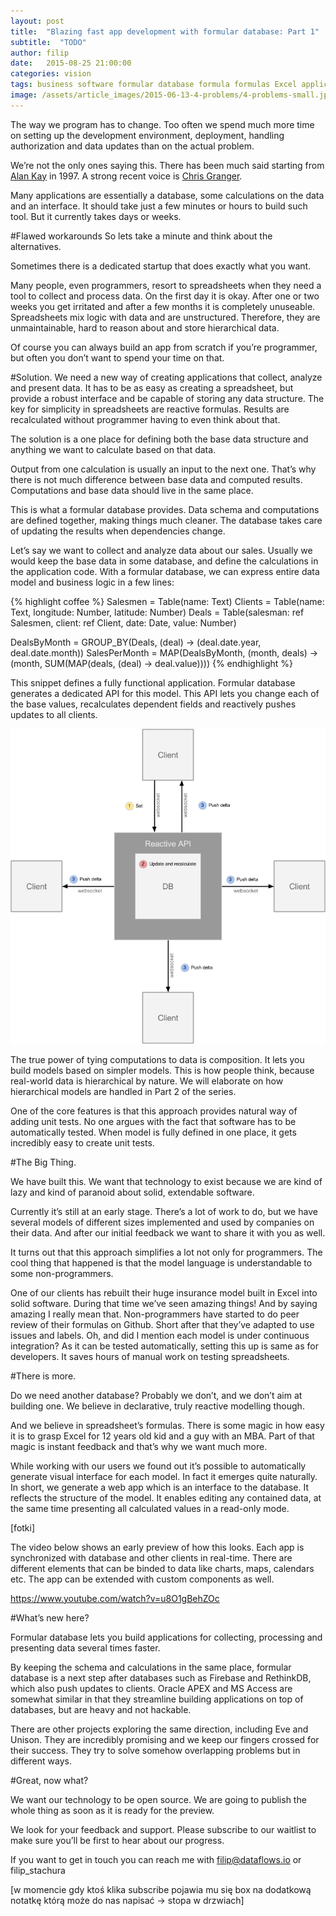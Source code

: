 ```yaml
---
layout: post
title:  "Blazing fast app development with formular database: Part 1"
subtitle:  "TODO"
author: filip
date:   2015-08-25 21:00:00
categories: vision
tags: business software formular database formula formulas Excel applications Dataflows
image: /assets/article_images/2015-06-13-4-problems/4-problems-small.jpg
---
```


The way we program has to change. Too often we spend much more time on setting up the development environment, deployment, handling authorization and data updates than on the actual problem.

We’re not the only ones saying this. There has been much said starting from [Alan Kay](http://blog.moryton.net/2007/12/computer-revolution-hasnt-happened-yet.html) in 1997.  A strong recent voice is [Chris Granger](http://www.chris-granger.com/2014/03/27/toward-a-better-programming/).

Many applications are essentially a database, some calculations on the data and an interface. It should take just a few minutes or hours to build such tool. But it currently takes days or weeks.

#Flawed workarounds
So lets take a minute and think about the alternatives.

Sometimes there is a dedicated startup that does exactly what you want.

Many people, even programmers, resort to spreadsheets when they need a tool to collect and process data. On the first day it is okay. After one or two weeks you get irritated and after a few months it is completely unuseable. Spreadsheets mix logic with data and are unstructured. Therefore, they are unmaintainable, hard to reason about and store hierarchical data.

Of course you can always build an app from scratch if you’re programmer, but often you don’t want to spend your time on that.

#Solution.
We need a new way of creating applications that collect, analyze and present data. It has to be as easy as creating a spreadsheet, but provide a robust interface and be capable of storing any data structure. The key for simplicity in spreadsheets are reactive formulas. Results are recalculated without programmer having to even think about that.

The solution is a one place for defining both the base data structure and anything we want to calculate based on that data.

Output from one calculation is usually an input to the next one. That’s why there is not much difference between base data and computed results. Computations and base data should live in the same place.

This is what a formular database provides. Data schema and computations are defined together, making things much cleaner. The database takes care of updating the results when dependencies change.

Let’s say we want to collect and analyze data about our sales. Usually we would keep the base data in some database, and define the calculations in the application code. With a formular database, we can express entire data model and business logic in a few lines:

{% highlight coffee %}
Salesmen = Table(name: Text)
Clients = Table(name: Text, longitude: Number, latitude: Number)
Deals = Table(salesman: ref Salesmen, client: ref Client, date: Date,
              value: Number)

DealsByMonth = GROUP_BY(Deals,
    (deal) -> (deal.date.year, deal.date.month))
SalesPerMonth = MAP(DealsByMonth,
    (month, deals) -> (month, SUM(MAP(deals, (deal) -> deal.value))))
{% endhighlight %}


This snippet defines a fully functional application. Formular database generates a dedicated API for this model. This API lets you change each of the base values, recalculates dependent fields and reactively pushes updates to all clients.

<center>
    <img src="/assets/article_images/2015-08-25-blazing-fast-apps/database.png" />
</center>

The true power of tying computations to data is composition. It lets you build models based on simpler models. This is how people think, because real-world data is hierarchical by nature. We will elaborate on how hierarchical models are handled in Part 2 of the series.

One of the core features is that this approach provides natural way of adding unit tests. No one argues with the fact that software has to be automatically tested. When model is fully defined in one place, it gets incredibly easy to create unit tests.


#The Big Thing.

We have built this. We want that technology to exist because we are kind of lazy and kind of paranoid about solid, extendable software.

Currently it’s still at an early stage. There’s a lot of work to do, but we have several models of different sizes implemented and used by companies on their data. And after our initial feedback we want to share it with you as well.

It turns out that this approach simplifies a lot not only for programmers. The cool thing that happened is that the model language is understandable to some non-programmers.

One of our clients has rebuilt their huge insurance model built in Excel into solid software. During that time we’ve seen amazing things! And by saying amazing I really mean that. Non-programmers have started to do peer review of their formulas on Github. Short after that they’ve adapted to use issues and labels. Oh, and did I mention each model is under continuous integration? As it can be tested automatically, setting this up is same as for developers. It saves hours of manual work on testing spreadsheets.


#There is more.

Do we need another database? Probably we don’t, and we don’t aim at building one. We believe in declarative, truly reactive modelling though.

And we believe in spreadsheet’s formulas. There is some magic in how easy it is to grasp Excel for 12 years old kid and a guy with an MBA. Part of that magic is instant feedback and that’s why we want much more.

While working with our users we found out it’s possible to automatically generate visual interface for each model. In fact it emerges quite naturally. In short, we generate a web app which is an interface to the database. It reflects the structure of the model. It enables editing any contained data, at the same time presenting all calculated values in a read-only mode.

[fotki]


The video below shows an early preview of how this looks. Each app is synchronized with database and other clients in real-time. There are different elements that can be binded to data like charts, maps, calendars etc. The app can be extended with custom components as well.

https://www.youtube.com/watch?v=u8O1gBehZOc



#What’s new here?

Formular database lets you build applications for collecting, processing and presenting data several times faster.

By keeping the schema and calculations in the same place, formular database is a next step after databases such as Firebase and RethinkDB, which also push updates to clients. Oracle APEX and MS Access are somewhat similar in that they streamline building applications on top of databases, but are heavy and not hackable.

There are other projects exploring the same direction, including Eve and Unison. They are incredibly promising and we keep our fingers crossed for their success. They try to solve somehow overlapping problems but in different ways.


#Great, now what?

We want our technology to be open source. We are going to publish the whole thing as soon as it is ready for the preview.

We look for your feedback and support. Please subscribe to our waitlist to make sure you’ll be first to hear about our progress.



If you want to get in touch you can reach me with filip@dataflows.io or filip_stachura

[w momencie gdy ktoś klika subscribe pojawia mu się box na dodatkową notatkę którą może do nas napisać -> stopa w drzwiach]
